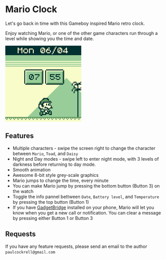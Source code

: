 # Mario Clock
Let's go back in time with this Gameboy inspired Mario retro clock.

Enjoy watching Mario, or one of the other game characters run through a level while showing you the time and date.

![](mario-clock-screen-shot.png)

## Features

* Multiple characters - swipe the screen right to change the character between `Mario`, `Toad`, and `Daisy`
* Night and Day modes - swipe left to enter night mode, with 3 levels of darkness before returning to day mode.
* Smooth animation
* Awesome 8-bit style grey-scale graphics
* Mario jumps to change the time, every minute
* You can make Mario jump by pressing the bottom button (Button 3) on the watch
* Toggle the info pannel bettween `Date`, `Battery level`, and `Temperature` by pressing the top button (Button 1)
* If you have [GadgetBridge](https://f-droid.org/packages/nodomain.freeyourgadget.gadgetbridge/) installed on your phone, Mario will let you know when you get a new call or notification. You can clear a message by pressing either Button 1 or Button 3

## Requests

If you have any feature requests, please send an email to the author `paulcockrell@gmail.com`
